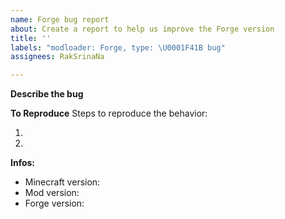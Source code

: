 ```yaml
---
name: Forge bug report
about: Create a report to help us improve the Forge version
title: ''
labels: "modloader: Forge, type: \U0001F41B bug"
assignees: RakSrinaNa

---
```


**Describe the bug**
<!-- A clear and concise description of what the bug is. -->

**To Reproduce**
Steps to reproduce the behavior:

1. 
2. 

**Infos:**
 - Minecraft version:           <!-- [e.g. 1.0.0] -->
 - Mod version:                 <!-- [e.g. 1.0.0] -->
 - Forge version:               <!-- [e.g. 1.0.0] -->

<!-- If you provide a crash report please include it in a readable way (like pastebin or gist for example). -->
